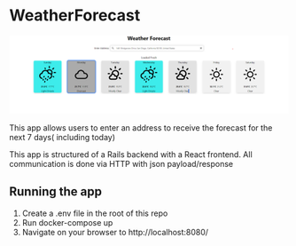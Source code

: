 # WeatherForecast

![alt text](demo.png)

This app allows users to enter an address to receive the forecast for the next 7 days( including today)

This app is structured of a Rails backend with a React frontend. All communication is done via HTTP with json payload/response

## Running the app

1. Create a .env file in the root of this repo
2. Run docker-compose up
3. Navigate on your browser to http://localhost:8080/
